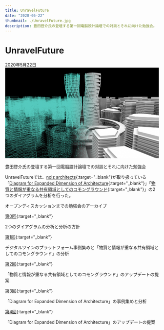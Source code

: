 ```yaml
---
title: UnravelFuture
date: "2020-05-22"
thumbnail: ./UnravelFuture.jpg
description: 豊田啓介氏の登壇する第一回電脳設計論壇での対談とそれに向けた勉強会。
---
```


# UnravelFuture

2020年5月22日
![UnravelFuture](UnravelFuture.jpg)

豊田啓介氏の登壇する第一回電脳設計論壇での対談とそれに向けた勉強会

UnravelFutureでは、[noiz architects](https://noizarchitects.com){:target="_blank"}が取り扱っている「[Diagram for Expanded Dimension of Architecture](https://noizarchitects.com/archives/works/diagram){:target="_blank"}」「[物質と情報が重なる共有領域としてのコモングラウンド](https://noizarchitects.com/archives/works/where-digital-world-and-physical-world-meet){:target="_blank"}」の2つのダイアグラムを分析を行った。

オープンディスカッションまでの勉強会のアーカイブ

[第0回](https://note.com/nd3m_archive/n/n85fefb389945){:target="_blank"}

2つのダイアグラムの分析と分析の方針

[第1回](https://note.com/nd3m_archive/n/nc9cbedb1b328){:target="_blank"}

デジタルツインのプラットフォーム事例集めと「物質と情報が重なる共有領域としてのコモングラウンド」の分析

[第2回](https://note.com/nd3m_archive/n/n61fb98e0bd06){:target="_blank"}

「物質と情報が重なる共有領域としてのコモングラウンド」のアップデートの提案

[第3回](https://note.com/nd3m_archive/n/nf266dd421bd7){:target="_blank"}

「Diagram for Expanded Dimension of Architecture」の事例集めと分析

[第4回](https://note.com/nd3m_archive/n/nebface74cf47){:target="_blank"}

「Diagram for Expanded Dimension of Architecture」のアップデートの提案
